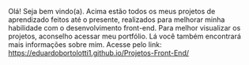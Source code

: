 Olá! Seja bem vindo(a).
Acima estão todos os meus projetos de aprendizado feitos até o presente, realizados para melhorar minha habilidade com o desenvolvimento front-end.
Para melhor visualizar os projetos, aconselho acessar meu portfólio. Lá você também encontrará mais informações sobre mim.
Acesse pelo link: https://eduardobortolotti1.github.io/Projetos-Front-End/
